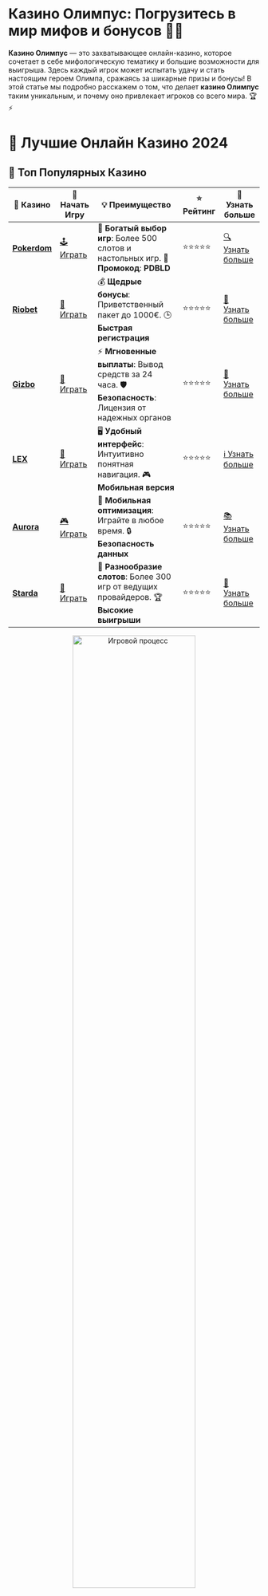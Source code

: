 # **Казино Олимпус**: Погрузитесь в мир мифов и бонусов 🎰💎

**Казино Олимпус** — это захватывающее онлайн-казино, которое сочетает в себе мифологическую тематику и большие возможности для выигрыша. Здесь каждый игрок может испытать удачу и стать настоящим героем Олимпа, сражаясь за шикарные призы и бонусы! В этой статье мы подробно расскажем о том, что делает **казино Олимпус** таким уникальным, и почему оно привлекает игроков со всего мира. 🏆⚡

# 🎰 Лучшие Онлайн Казино 2024

## 🌟 Топ Популярных Казино

| 🎲 **Казино** | 🔗 **Начать Игру** | 💡 **Преимущество** | ⭐ **Рейтинг** | 🔗 **Узнать больше** |
|--------------|---------------------|---------------------|----------------|----------------------|
| [**Pokerdom**](https://brandplay.link/4k77v2yx) | [🕹️ Играть](https://brandplay.link/4k77v2yx) | 🎉 **Богатый выбор игр**: Более 500 слотов и настольных игр. 🎁 **Промокод**: **PDBLD** | ⭐⭐⭐⭐⭐ | [🔍 Узнать больше](https://brandplay.link/4k77v2yx) |
| [**Riobet**](https://brandplay.link/7xBLTPyj) | [🎰 Играть](https://brandplay.link/7xBLTPyj) | 💰 **Щедрые бонусы**: Приветственный пакет до 1000€. 🕒 **Быстрая регистрация** | ⭐⭐⭐⭐⭐ | [📖 Узнать больше](https://brandplay.link/7xBLTPyj) |
| [**Gizbo**](https://brandplay.link/bprXw4YV) | [🎲 Играть](https://brandplay.link/bprXw4YV) | ⚡ **Мгновенные выплаты**: Вывод средств за 24 часа. 🛡️ **Безопасность**: Лицензия от надежных органов | ⭐⭐⭐⭐⭐ | [📝 Узнать больше](https://brandplay.link/bprXw4YV) |
| [**LEX**](https://brandplay.link/zW4hdDFV) | [🤑 Играть](https://brandplay.link/zW4hdDFV) | 🖥️ **Удобный интерфейс**: Интуитивно понятная навигация. 🎮 **Мобильная версия** | ⭐⭐⭐⭐⭐ | [ℹ️ Узнать больше](https://brandplay.link/zW4hdDFV) |
| [**Aurora**](https://10trafic-stat2.com/click/668546556bcc6313411604bd/6766/13032/subaccount) | [🎮 Играть](https://10trafic-stat2.com/click/668546556bcc6313411604bd/6766/13032/subaccount) | 📱 **Мобильная оптимизация**: Играйте в любое время. 🔒 **Безопасность данных** | ⭐⭐⭐⭐⭐ | [📚 Узнать больше](https://10trafic-stat2.com/click/668546556bcc6313411604bd/6766/13032/subaccount) |
| [**Starda**](https://brandplay.link/fB7xwRFL) | [🎯 Играть](https://brandplay.link/fB7xwRFL) | 🎰 **Разнообразие слотов**: Более 300 игр от ведущих провайдеров. 🏆 **Высокие выигрыши** | ⭐⭐⭐⭐⭐ | [🔎 Узнать больше](https://brandplay.link/fB7xwRFL) |

<div align="center">
    <img src="https://i.pinimg.com/originals/87/9e/b9/879eb9354dd0699582408b68f2e253b2.gif" alt="Игровой процесс" width="70%">
</div>

## 💎 Лучшие Бонусы и Акции

| 🎲 **Казино** | 🔗 **Начать Игру** | 💡 **Преимущество** | ⭐ **Рейтинг** | 🔗 **Узнать больше** |
|--------------|---------------------|---------------------|----------------|----------------------|
| [**Kometa**](https://brandplay.link/8ZymQJV8) | [🎰 Играть](https://brandplay.link/8ZymQJV8) | 🎁 **Эксклюзивные бонусы**: Регулярные акции и промо. 🔄 **Программы лояльности** | ⭐⭐⭐⭐☆ | [🔍 Узнать больше](https://brandplay.link/8ZymQJV8) |
| [**R7**](https://brandplay.link/bMd3Yjsw) | [🕹️ Играть](https://brandplay.link/bMd3Yjsw) | 🕒 **Круглосуточная поддержка**: Всегда на связи. 💸 **Высокие лимиты** | ⭐⭐⭐⭐☆ | [📖 Узнать больше](https://brandplay.link/bMd3Yjsw) |
| [**7K**](https://brandplay.link/BvQyFShp) | [🎲 Играть](https://brandplay.link/BvQyFShp) | 🌟 **Эксклюзивные бонусы**: Только для VIP игроков. 🎉 **Сезонные акции** | ⭐⭐⭐⭐☆ | [📝 Узнать больше](https://brandplay.link/BvQyFShp) |
| [**Kent**](https://brandplay.link/Fv2WP3js) | [🤑 Играть](https://brandplay.link/Fv2WP3js) | 📈 **Высокий RTP**: Более 98%. 💼 **Профессиональная поддержка** | ⭐⭐⭐⭐☆ | [ℹ️ Узнать больше](https://brandplay.link/Fv2WP3js) |
| [**1Xslots**](https://brandplay.link/hSB1khtr) | [🎮 Играть](https://brandplay.link/hSB1khtr) | 🎉 **Множество акций**: Еженедельные бонусы и турниры. 🛡️ **Безопасность** | ⭐⭐⭐⭐☆ | [📚 Узнать больше](https://brandplay.link/hSB1khtr) |
| [**Gama**](https://brandplay.link/j6NMKsDz) | [🎯 Играть](https://brandplay.link/j6NMKsDz) | 🔍 **Интуитивный интерфейс**: Легкость использования. 🏅 **Престижные турниры** | ⭐⭐⭐⭐☆ | [🔎 Узнать больше](https://brandplay.link/j6NMKsDz) |

<div align="center">
    <img src="https://i.pinimg.com/originals/87/9e/b9/879eb9354dd0699582408b68f2e253b2.gif" alt="Игровой процесс" width="70%">
</div>

## 🚀 Быстрые Выигрыши и Поддержка

| 🎲 **Казино** | 🔗 **Начать Игру** | 💡 **Преимущество** | ⭐ **Рейтинг** | 🔗 **Узнать больше** |
|--------------|---------------------|---------------------|----------------|----------------------|
| [**Onion**](https://brandplay.link/zBGRVpQ9) | [🎰 Играть](https://brandplay.link/zBGRVpQ9) | 🤑 **Низкие ставки**: Идеально для начинающих. 🔄 **Быстрые выводы** | ⭐⭐⭐⭐☆ | [🔍 Узнать больше](https://brandplay.link/zBGRVpQ9) |
| [**Чемпион**](https://temon-gter.cfd/go/lRq?p80412p304504pcc44t17455) | [🕹️ Играть](https://temon-gter.cfd/go/lRq?p80412p304504pcc44t17455) | 🏅 **Лояльная программа**: Награды за активность. 🎁 **Ежемесячные бонусы** | ⭐⭐⭐⭐☆ | [📖 Узнать больше](https://temon-gter.cfd/go/lRq?p80412p304504pcc44t17455) |
| [**Vavada**](https://vavadapartner.pro/?promo=ea5c9275-6854-4505-94fc-95ab18221945-linkb2) | [🎲 Играть](https://vavadapartner.pro/?promo=ea5c9275-6854-4505-94fc-95ab18221945-linkb2) | 🚀 **Быстрая регистрация**: Начните играть мгновенно. 🔐 **Безопасные транзакции** | ⭐⭐⭐⭐☆ | [📝 Узнать больше](https://vavadapartner.pro/?promo=ea5c9275-6854-4505-94fc-95ab18221945-linkb2) |
| [**Friends**](https://gofriends.kim/linkb2) | [🤑 Играть](https://gofriends.kim/linkb2) | 🤝 **Социальные игры**: Играйте с друзьями. 🌐 **Мультиплатформенность** | ⭐⭐⭐⭐☆ | [ℹ️ Узнать больше](https://gofriends.kim/linkb2) |
| [**1WIN**](https://brandplay.link/smXVpBbG) | [🎮 Играть](https://brandplay.link/smXVpBbG) | 🏆 **Спортивные ставки**: Широкий выбор видов спорта. 💵 **Высокие коэффициенты** | ⭐⭐⭐⭐☆ | [📚 Узнать больше](https://brandplay.link/smXVpBbG) |
| [**Drip**](https://drp-ircp01.com/c07e6a3db) | [🎯 Играть](https://drp-ircp01.com/c07e6a3db) | 🌐 **Инновационные игры**: Новейшие игровые технологии. 🛡️ **Высокая безопасность** | ⭐⭐⭐⭐☆ | [🔎 Узнать больше](https://drp-ircp01.com/c07e6a3db) |
| [**JoyCasino**](https://rpc30.call2me.pro/?/ru/registration?apkpop=0&partner=p24970p3291217pc98f) | [🎰 Играть](https://rpc30.call2me.pro/?/ru/registration?apkpop=0&partner=p24970p3291217pc98f) | 🎁 **Приятные бонусы**: Ежедневные акции и подарки. 🕹️ **Разнообразие игр** | ⭐⭐⭐⭐☆ | [🔍 Узнать больше](https://rpc30.call2me.pro/?/ru/registration?apkpop=0&partner=p24970p3291217pc98f) |

<div align="center">
    <img src="https://i.pinimg.com/originals/87/9e/b9/879eb9354dd0699582408b68f2e253b2.gif" alt="Игровой процесс" width="70%">
</div>
---

✨ **Выбирайте лучшее казино для себя и наслаждайтесь игрой! Удачи!** ✨
![Казино Олимпус](https://i.pinimg.com/originals/a9/29/6e/a9296ea1cf6a7c20a985e593451f0323.png)

### Что такое **казино Олимпус**? 🏛️

**Казино Олимпус** — это онлайн-казино с увлекательной мифологической тематикой, вдохновленной древнегреческими богами и героями. Это казино предлагает своим игрокам огромное разнообразие игр от ведущих провайдеров, отличные бонусы и, конечно же, увлекательную атмосферу. Здесь можно играть в популярные слоты, настольные игры и наслаждаться качественным обслуживанием. 🌟🎮

### Почему стоит выбрать **казино Олимпус**? 🏅

1. **Богатый выбор игр** 🎰  
   В **казино Олимпус** представлено множество игровых автоматов, включая классические и новейшие слоты от популярных разработчиков. Кроме того, казино предлагает настольные игры, такие как рулетка, блэкджек и покер.

2. **Щедрые бонусы и акции** 🎁  
   Одним из главных преимуществ **казино Олимпус** являются щедрые бонусы и регулярные акции для игроков. Приветственные бонусы, фриспины и другие предложения дают отличные возможности для увеличения выигрышей. 💸

3. **Проверенные провайдеры** 🏆  
   В **казино Олимпус** работают только с ведущими игровыми провайдерами, такими как Pragmatic Play, NetEnt и Microgaming. Это гарантирует высокое качество игр и честность результатов. 🔒

4. **Мобильная версия и приложение** 📱  
   Играть в **казино Олимпус** можно не только на компьютере, но и на мобильных устройствах. Казино предлагает удобное мобильное приложение, которое позволяет наслаждаться любимыми играми в любое время и в любом месте.

5. **Лицензия и безопасность** 🛡️  
   **Казино Олимпус** работает на основе лицензии, что подтверждает его легальность и надежность. Все игры проходят регулярные проверки на честность, а персональные данные игроков защищены с помощью современных технологий. 🔐

### Как начать играть в **казино Олимпус**? 💡

1. **Регистрация** 📝  
   Чтобы начать играть, нужно пройти простую процедуру регистрации. Заполните форму с личными данными, подтвердите электронную почту или номер телефона, и вы сможете приступить к игре.

2. **Пополнение счета** 💳  
   После регистрации можно пополнить игровой счет с помощью различных методов — банковских карт, электронных кошельков или криптовалют. Казино предлагает быстрые и удобные способы ввода и вывода средств.

3. **Выбор игры** 🎮  
   Как только ваш счет пополнен, выберите игру, которая вам нравится. В **казино Олимпус** представлен широкий выбор слотов, настольных игр и живых казино.

4. **Участие в акциях** 🏆  
   Обязательно следите за актуальными акциями и бонусами. Вы можете получать фриспины, бонусные средства и участвовать в турнирах, что увеличивает ваши шансы на выигрыш.

### Популярные игры в **казино Олимпус** 🎰

1. **Слоты с бонусами** 🎯  
   В **казино Олимпус** множество слотов с различными бонусными раундами, такими как бесплатные вращения, множители и бонусы за сбор символов. Попробуйте популярные игры, такие как **Gates of Olympus**, **Sweet Bonanza** и **The Dog House Megaways**.

2. **Настольные игры** ♠️  
   Для любителей классических игр есть блэкджек, рулетка, покер и баккара. Эти игры предлагают различные варианты ставок и правила, чтобы каждый мог найти подходящий для себя формат.

3. **Живое казино** 🎥  
   В **казино Олимпус** есть раздел с живыми дилерами, где можно играть в рулетку, покер, блэкджек и другие игры в реальном времени. Вы будете взаимодействовать с реальными людьми, что создаст атмосферу настоящего казино.

### Преимущества игры в **казино Олимпус** 🏆

1. **Бонусы и фриспины** 🎁  
   Казино предлагает не только приветственные бонусы, но и бонусы за пополнение счета, участие в акциях и турнирах. Это отличная возможность для увеличения ваших выигрышей.

2. **Высокий RTP** 🎰  
   Игры в **казино Олимпус** обладают высоким RTP (возврат игроку), что увеличивает шансы на победу. Провайдеры предлагают качественные слоты с частыми выплатами.

3. **Поддержка 24/7** 📞  
   В **казино Олимпус** работает круглосуточная служба поддержки, готовая помочь вам с любыми вопросами. Вы можете связаться с ними через чат, телефон или электронную почту.

4. **Мобильный доступ** 📱  
   **Казино Олимпус** имеет мобильную версию, благодаря которой вы можете играть в свои любимые игры в любое время. Мобильная версия полностью адаптирована для удобного использования на смартфонах и планшетах.

### Заключение

**Казино Олимпус** — это идеальный выбор для тех, кто хочет испытать удачу в увлекательной атмосфере, вдохновленной мифами о древнегреческих богах. Здесь вас ждут огромные выигрыши, щедрые бонусы и качественные игры от лучших провайдеров. Не упустите шанс стать частью мифологического мира и заработать реальные деньги! 💰🎉

Начните свой путь в **казино Олимпус** сегодня и откройте для себя невероятные возможности для выигрыша! 🚀
